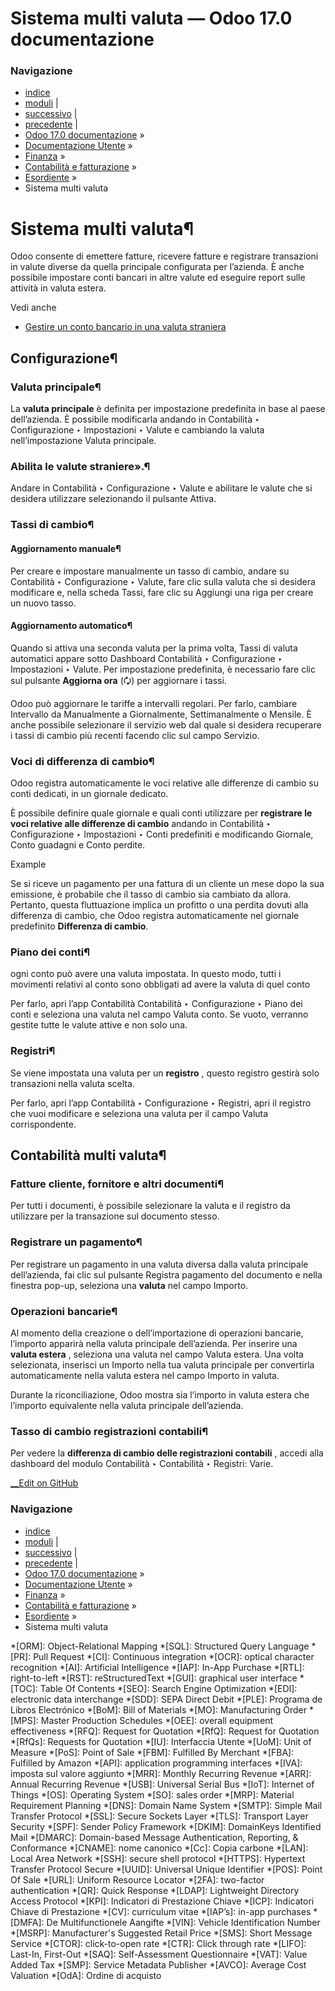 # Sistema multi valuta — Odoo 17.0 documentazione

### Navigazione

  * [indice](../../../../genindex.html "Indice generale")
  * [moduli](../../../../py-modindex.html "Indice del modulo Python") |
  * [successivo](avg_price_valuation.html "Prezzo medio sulla merce resa") |
  * [precedente](chart_of_accounts.html "Piano dei conti") |
  * [Odoo 17.0 documentazione](../../../../index-2.html) »
  * [Documentazione Utente](../../../../applications.html) »
  * [Finanza](../../../finance.html) »
  * [Contabilità e fatturazione](../../accounting.html) »
  * [Esordiente](../get_started.html) »
  * Sistema multi valuta



# Sistema multi valuta¶

Odoo consente di emettere fatture, ricevere fatture e registrare transazioni in valute diverse da quella principale configurata per l’azienda. È anche possibile impostare conti bancari in altre valute ed eseguire report sulle attività in valuta estera.

Vedi anche

  * [Gestire un conto bancario in una valuta straniera](../bank/foreign_currency.html)




## Configurazione¶

### Valuta principale¶

La **valuta principale** è definita per impostazione predefinita in base al paese dell’azienda. È possibile modificarla andando in Contabilità ‣ Configurazione ‣ Impostazioni ‣ Valute e cambiando la valuta nell’impostazione Valuta principale.

### Abilita le valute straniere».¶

Andare in Contabilità ‣ Configurazione ‣ Valute e abilitare le valute che si desidera utilizzare selezionando il pulsante Attiva.

### Tassi di cambio¶

#### Aggiornamento manuale¶

Per creare e impostare manualmente un tasso di cambio, andare su Contabilità ‣ Configurazione ‣ Valute, fare clic sulla valuta che si desidera modificare e, nella scheda Tassi, fare clic su Aggiungi una riga per creare un nuovo tasso.

#### Aggiornamento automatico¶

Quando si attiva una seconda valuta per la prima volta, Tassi di valuta automatici appare sotto Dashboard Contabilità ‣ Configurazione ‣ Impostazioni ‣ Valute. Per impostazione predefinita, è necessario fare clic sul pulsante **Aggiorna ora** (🗘) per aggiornare i tassi.

Odoo può aggiornare le tariffe a intervalli regolari. Per farlo, cambiare Intervallo da Manualmente a Giornalmente, Settimanalmente o Mensile. È anche possibile selezionare il servizio web dal quale si desidera recuperare i tassi di cambio più recenti facendo clic sul campo Servizio.

### Voci di differenza di cambio¶

Odoo registra automaticamente le voci relative alle differenze di cambio su conti dedicati, in un giornale dedicato.

È possibile definire quale giornale e quali conti utilizzare per **registrare le voci relative alle differenze di cambio** andando in Contabilità ‣ Configurazione ‣ Impostazioni ‣ Conti predefiniti e modificando Giornale, Conto guadagni e Conto perdite.

Example

Se si riceve un pagamento per una fattura di un cliente un mese dopo la sua emissione, è probabile che il tasso di cambio sia cambiato da allora. Pertanto, questa fluttuazione implica un profitto o una perdita dovuti alla differenza di cambio, che Odoo registra automaticamente nel giornale predefinito **Differenza di cambio**.

### Piano dei conti¶

ogni conto può avere una valuta impostata. In questo modo, tutti i movimenti relativi al conto sono obbligati ad avere la valuta di quel conto

Per farlo, apri l’app Contabilità Contabilità ‣ Configurazione ‣ Piano dei conti e seleziona una valuta nel campo Valuta conto. Se vuoto, verranno gestite tutte le valute attive e non solo una.

### Registri¶

Se viene impostata una valuta per un **registro** , questo registro gestirà solo transazioni nella valuta scelta.

Per farlo, apri l’app Contabilità ‣ Configurazione ‣ Registri, apri il registro che vuoi modificare e seleziona una valuta per il campo Valuta corrispondente.

## Contabilità multi valuta¶

### Fatture cliente, fornitore e altri documenti¶

Per tutti i documenti, è possibile selezionare la valuta e il registro da utilizzare per la transazione sul documento stesso.

### Registrare un pagamento¶

Per registrare un pagamento in una valuta diversa dalla valuta principale dell’azienda, fai clic sul pulsante Registra pagamento del documento e nella finestra pop-up, seleziona una **valuta** nel campo Importo.

### Operazioni bancarie¶

Al momento della creazione o dell’importazione di operazioni bancarie, l’importo apparirà nella valuta principale dell’azienda. Per inserire una **valuta estera** , seleziona una valuta nel campo Valuta estera. Una volta selezionata, inserisci un Importo nella tua valuta principale per convertirla automaticamente nella valuta estera nel campo Importo in valuta.

Durante la riconciliazione, Odoo mostra sia l’importo in valuta estera che l’importo equivalente nella valuta principale dell’azienda.

### Tasso di cambio registrazioni contabili¶

Per vedere la **differenza di cambio delle registrazioni contabili** , accedi alla dashboard del modulo Contabilità ‣ Contabilità ‣ Registri: Varie.

[ __Edit on GitHub](https://github.com/odoo/documentation/edit/17.0/content/applications/finance/accounting/get_started/multi_currency.rst)

### Navigazione

  * [indice](../../../../genindex.html "Indice generale")
  * [moduli](../../../../py-modindex.html "Indice del modulo Python") |
  * [successivo](avg_price_valuation.html "Prezzo medio sulla merce resa") |
  * [precedente](chart_of_accounts.html "Piano dei conti") |
  * [Odoo 17.0 documentazione](../../../../index-2.html) »
  * [Documentazione Utente](../../../../applications.html) »
  * [Finanza](../../../finance.html) »
  * [Contabilità e fatturazione](../../accounting.html) »
  * [Esordiente](../get_started.html) »
  * Sistema multi valuta


  *[ORM]: Object-Relational Mapping
  *[SQL]: Structured Query Language
  *[PR]: Pull Request
  *[CI]: Continuous integration
  *[OCR]: optical character recognition
  *[AI]: Artificial Intelligence
  *[IAP]: In-App Purchase
  *[RTL]: right-to-left
  *[RST]: reStructuredText
  *[GUI]: graphical user interface
  *[TOC]: Table Of Contents
  *[SEO]: Search Engine Optimization
  *[EDI]: electronic data interchange
  *[SDD]: SEPA Direct Debit
  *[PLE]: Programa de Libros Electrónico
  *[BoM]: Bill of Materials
  *[MO]: Manufacturing Order
  *[MPS]: Master Production Schedules
  *[OEE]: overall equipment effectiveness
  *[RFQ]: Request for Quotation
  *[RfQ]: Request for Quotation
  *[RfQs]: Requests for Quotation
  *[IU]: Interfaccia Utente
  *[UoM]: Unit of Measure
  *[PoS]: Point of Sale
  *[FBM]: Fulfilled By Merchant
  *[FBA]: Fulfilled by Amazon
  *[API]: application programming interfaces
  *[IVA]: imposta sul valore aggiunto
  *[MRR]: Monthly Recurring Revenue
  *[ARR]: Annual Recurring Revenue
  *[USB]: Universal Serial Bus
  *[IoT]: Internet of Things
  *[OS]: Operating System
  *[SO]: sales order
  *[MRP]: Material Requirement Planning
  *[DNS]: Domain Name System
  *[SMTP]: Simple Mail Transfer Protocol
  *[SSL]: Secure Sockets Layer
  *[TLS]: Transport Layer Security
  *[SPF]: Sender Policy Framework
  *[DKIM]: DomainKeys Identified Mail
  *[DMARC]: Domain-based Message Authentication, Reporting, & Conformance
  *[CNAME]: nome canonico
  *[Cc]: Copia carbone
  *[LAN]: Local Area Network
  *[SSH]: secure shell protocol
  *[HTTPS]: Hypertext Transfer Protocol Secure
  *[UUID]: Universal Unique Identifier
  *[POS]: Point Of Sale
  *[URL]: Uniform Resource Locator
  *[2FA]: two-factor authentication
  *[QR]: Quick Response
  *[LDAP]: Lightweight Directory Access Protocol
  *[KPI]: Indicatori di Prestazione Chiave
  *[ICP]: Indicatori Chiave di Prestazione
  *[CV]: curriculum vitae
  *[IAP’s]: in-app purchases
  *[DMFA]: De Multifunctionele Aangifte
  *[VIN]: Vehicle Identification Number
  *[MSRP]: Manufacturer's Suggested Retail Price
  *[SMS]: Short Message Service
  *[CTOR]: click-to-open rate
  *[CTR]: Click through rate
  *[LIFO]: Last-In, First-Out
  *[SAQ]: Self-Assessment Questionnaire
  *[VAT]: Value Added Tax
  *[SMP]: Service Metadata Publisher
  *[AVCO]: Average Cost Valuation
  *[OdA]: Ordine di acquisto